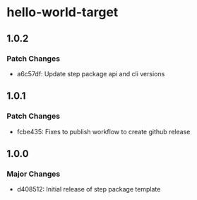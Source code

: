 # hello-world-target

## 1.0.2

### Patch Changes

-   a6c57df: Update step package api and cli versions

## 1.0.1

### Patch Changes

-   fcbe435: Fixes to publish workflow to create github release

## 1.0.0

### Major Changes

-   d408512: Initial release of step package template
